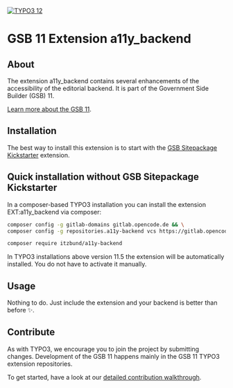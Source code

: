 <!--
SPDX-FileCopyrightText: 2024 Bundesrepublik Deutschland, vertreten durch das BMI/ITZBund

SPDX-License-Identifier: GPL-3.0-or-later
-->

<!-- PROJECT SHIELDS -->
[![TYPO3 12](https://img.shields.io/badge/TYPO3-12-orange.svg)](https://get.typo3.org/version/12)

# GSB&nbsp;11 Extension a11y_backend


## About
The extension a11y_backend contains several enhancements of the accessibility of the editorial backend. It is part of the Government Side Builder (GSB) 11.

[Learn more about the GSB&nbsp;11][gsb11-readme-url].


## Installation
The best way to install this extension is to start with the [GSB Sitepackage Kickstarter][kickstarter-url] extension.

## Quick installation without GSB Sitepackage Kickstarter
In a composer-based TYPO3 installation you can install the extension EXT:a11y_backend via composer:

```sh
composer config -g gitlab-domains gitlab.opencode.de && \
composer config -g repositories.a11y-backend vcs https://gitlab.opencode.de/bmi/government-site-builder-11/extensions/a11y_backend.git
```

```sh
composer require itzbund/a11y-backend
```

In TYPO3 installations above version 11.5 the extension will be automatically installed. You do not have to activate it manually.

## Usage
Nothing to do. Just include the extension and your backend is better than before ✨.

## Contribute
As with TYPO3, we encourage you to join the project by submitting changes. Development of the GSB&nbsp;11 happens mainly in the GSB&nbsp;11 TYPO3 extension repositories.

To get started, have a look at our [detailed contribution walkthrough](https://gitlab.opencode.de/bmi/government-site-builder-11/extensions/gitlab-profile/-/blob/main/CONTRIBUTING.md).


<!-- MARKDOWN LINKS & IMAGES -->
<!-- https://www.markdownguide.org/basic-syntax/#reference-style-links -->
[a11y-project-url]: https://www.a11yproject.com/
[kickstarter-url]: https://gitlab.opencode.de/bmi/government-site-builder-11/extensions/gsb-sitepackage-kickstarter
[gsb11-readme-url]: https://gitlab.opencode.de/bmi/government-site-builder-11/extensions
